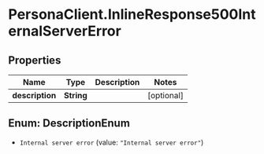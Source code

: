 # PersonaClient.InlineResponse500InternalServerError

## Properties
Name | Type | Description | Notes
------------ | ------------- | ------------- | -------------
**description** | **String** |  | [optional] 


<a name="DescriptionEnum"></a>
## Enum: DescriptionEnum


* `Internal server error` (value: `"Internal server error"`)




